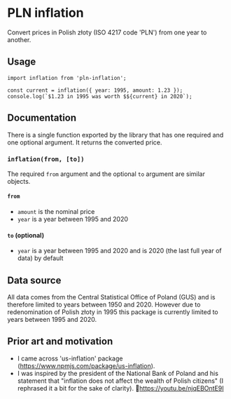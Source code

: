 # PLN inflation

Convert prices in Polish złoty (ISO 4217 code 'PLN') from one year to another.


## Usage

```
import inflation from 'pln-inflation';

const current = inflation({ year: 1995, amount: 1.23 });
console.log(`$1.23 in 1995 was worth $${current} in 2020`);
```

## Documentation

There is a single function exported by the library that has one required and one optional argument. It returns the converted price.

### `inflation(from, [to])`

The required `from` argument and the optional `to` argument are similar objects.

#### `from`

- `amount` is the nominal price
- `year` is a year between 1995 and 2020

#### `to` (optional)

- `year` is a year between 1995 and 2020 and is 2020 (the last full year of data) by default

## Data source

All data comes from the Central Statistical Office of Poland (GUS) and is therefore limited to years between 1950 and 2020. However due to redenomination of Polish złoty in 1995 this package is currently limited to years between 1995 and 2020.  

## Prior art and motivation

- I came across 'us-inflation' package (https://www.npmjs.com/package/us-inflation).
- I was inspired by the president of the National Bank of Poland and his statement that "inflation does not affect the wealth of Polish citizens" (I rephrased it a bit for the sake of clarity). 🔗https://youtu.be/njqEBOntE9I

